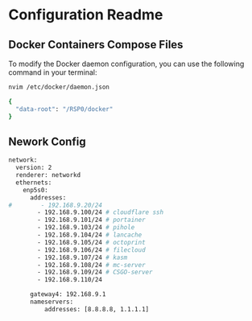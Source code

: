 # Configuration Readme

## Docker Containers Compose Files

To modify the Docker daemon configuration, you can use the following command in your terminal:

```bash
nvim /etc/docker/daemon.json
```

```bash
{
  "data-root": "/RSP0/docker"
}
```
## Nework Config 


```bash
network:
  version: 2
  renderer: networkd
  ethernets:
    enp5s0:
      addresses:
#        - 192.168.9.20/24
        - 192.168.9.100/24 # cloudflare ssh
        - 192.168.9.101/24 # portainer
        - 192.168.9.103/24 # pihole
        - 192.168.9.104/24 # lancache
        - 192.168.9.105/24 # octoprint
        - 192.168.9.106/24 # filecloud
        - 192.168.9.107/24 # kasm
        - 192.168.9.108/24 # mc-server
        - 192.168.9.109/24 # CSGO-server
        - 192.168.9.110/24

      gateway4: 192.168.9.1
      nameservers:
          addresses: [8.8.8.8, 1.1.1.1]
```

